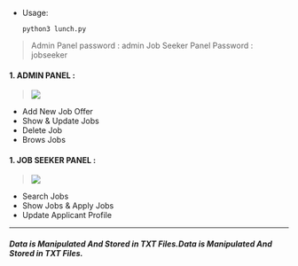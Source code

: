 
* Usage:

	`python3 lunch.py`

> Admin Panel password : admin
Job Seeker Panel Password : jobseeker

#### 1. ADMIN PANEL :

> ![](https://i.imgur.com/elw7VPe.png)
- Add New Job Offer
- Show & Update Jobs
- Delete Job
- Brows Jobs

#### 1. JOB SEEKER PANEL :
> ![](https://i.imgur.com/jhLfWki.png)
- Search Jobs
- Show Jobs & Apply Jobs
- Update Applicant Profile





------------


##### Data is Manipulated And Stored in TXT Files.Data is Manipulated And Stored in TXT Files.
